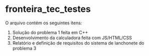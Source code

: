 # fronteira_tec_testes


O arquivo contém os seguintes itens:

1) Solução do problema 1 feita em C++
2) Desenvolvimento da calculadora feita com JS/HTML/CSS
3) Relatório e definição de requisitos do sistema de lanchonete do problema 3

